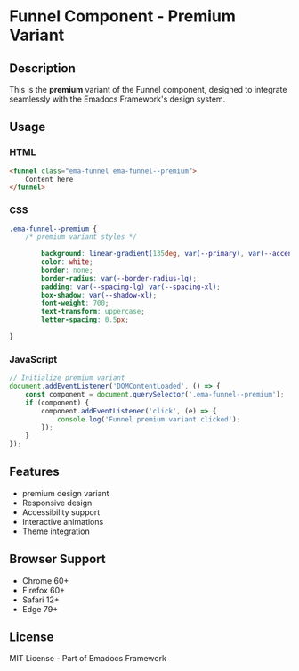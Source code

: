 # Funnel Component - Premium Variant

## Description
This is the **premium** variant of the Funnel component, designed to integrate seamlessly with the Emadocs Framework's design system.

## Usage

### HTML
```html
<funnel class="ema-funnel ema-funnel--premium">
    Content here
</funnel>
```

### CSS
```css
.ema-funnel--premium {
    /* premium variant styles */
    
        background: linear-gradient(135deg, var(--primary), var(--accent));
        color: white;
        border: none;
        border-radius: var(--border-radius-lg);
        padding: var(--spacing-lg) var(--spacing-xl);
        box-shadow: var(--shadow-xl);
        font-weight: 700;
        text-transform: uppercase;
        letter-spacing: 0.5px;
    
}
```

### JavaScript
```javascript
// Initialize premium variant
document.addEventListener('DOMContentLoaded', () => {
    const component = document.querySelector('.ema-funnel--premium');
    if (component) {
        component.addEventListener('click', (e) => {
            console.log('Funnel premium variant clicked');
        });
    }
});
```

## Features
- premium design variant
- Responsive design
- Accessibility support
- Interactive animations
- Theme integration

## Browser Support
- Chrome 60+
- Firefox 60+
- Safari 12+
- Edge 79+

## License
MIT License - Part of Emadocs Framework
